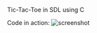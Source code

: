 Tic-Tac-Toe in SDL using C

Code in action:
![screenshot](https://github.com/user-attachments/assets/989d3838-b097-4a34-8cff-d28edbabcca8)

